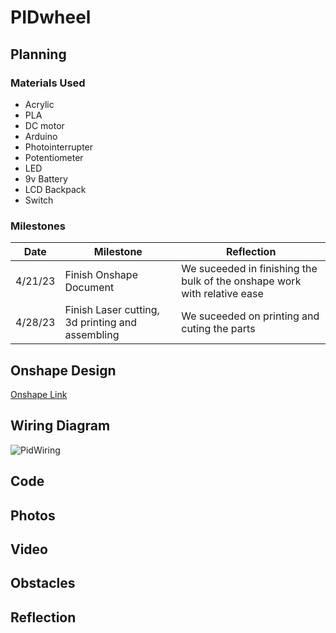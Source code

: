 # PIDwheel

## Planning

### Materials Used

+ Acrylic
+ PLA
+ DC motor
+ Arduino
+ Photointerrupter
+ Potentiometer
+ LED
+ 9v Battery
+ LCD Backpack
+ Switch

### Milestones

| Date | Milestone | Reflection |
| ------ | ------ | ------ |
| 4/21/23 | Finish Onshape Document | We suceeded in finishing the bulk of the onshape work with relative ease |
| 4/28/23 | Finish Laser cutting, 3d printing and assembling | We suceeded on printing and cuting the parts |

## Onshape Design

[Onshape Link](https://cvilleschools.onshape.com/documents/e3e9160c74c2f05d611e2350/w/8f77f1dc3328ca2505c3c685/e/943fa50f182a6ab5cfa60442?renderMode=0&uiState=64515a94813904144c09a155)


## Wiring Diagram

![PidWiring](https://user-images.githubusercontent.com/71350243/236315095-ca4b90ab-fd54-43c9-aba5-c2049de8e78e.png)

## Code

## Photos

## Video



## Obstacles

## Reflection
